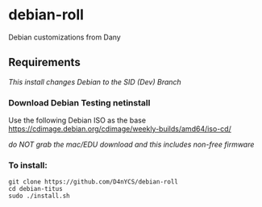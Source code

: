 # debian-roll
Debian customizations from Dany
 
## Requirements
_This install changes Debian to the SID (Dev) Branch_

### Download Debian Testing netinstall

Use the following Debian ISO as the base <https://cdimage.debian.org/cdimage/weekly-builds/amd64/iso-cd/>

*do NOT grab the mac/EDU download and this includes non-free firmware*
### To install:

```
git clone https://github.com/D4nYCS/debian-roll
cd debian-titus
sudo ./install.sh
```

